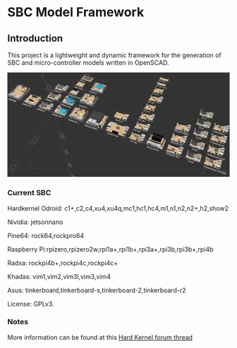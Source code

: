 # SBC Model Framework


## Introduction

This project is a lightweight and dynamic framework for the generation of SBC and micro-controller models written in OpenSCAD.

![Image](sbc.png)

### Current SBC

Hardkernel Odroid: c1+,c2,c4,xu4,xu4q,mc1,hc1,hc4,m1,n1,n2,n2+,h2,show2

Nividia: jetsonnano

Pine64: rock64,rockpro64

Raspberry Pi:rpizero,rpizero2w,rpi1a+,rpi1b+,rpi3a+,rpi3b,rpi3b+,rpi4b

Radxa: rockpi4b+,rockpi4c,rockpi4c+

Khadas: vim1,vim2,vim3l,vim3,vim4

Asus: tinkerboard,tinkerboard-s,tinkerboard-2,tinkerboard-r2


License: GPLv3.

### Notes

  More information can be found at this [Hard Kernel forum thread](https://forum.odroid.com/viewtopic.php?f=53&t=33823)


